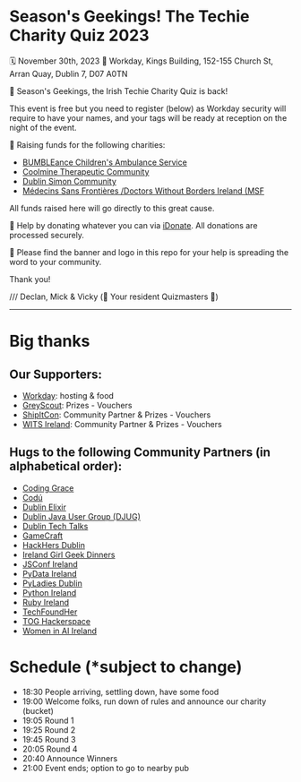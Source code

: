 # Season's Geekings! The Techie Charity Quiz 2023

🗓️ November 30th, 2023
📍 Workday, Kings Building, 152-155 Church St, Arran Quay, Dublin 7, D07 A0TN

🙌 Season's Geekings, the Irish Techie Charity Quiz is back! 

This event is free but you need to register (below) as Workday security will require to have your names, and your tags will be ready at reception on the night of the event.

💖 Raising funds for the following charities:  

* [BUMBLEance Children's Ambulance Service](https://www.bumbleance.com/)
* [Coolmine Therapeutic Community](https://www.coolmine.ie/)
* [Dublin Simon Community](https://www.dubsimon.ie/)
* [Médecins Sans Frontières /Doctors Without Borders Ireland (MSF](https://www.msf.ie/)
  
All funds raised here will go directly to this great cause.

🙏 Help by donating whatever you can via [iDonate](https://www.idonate.ie/fundraiser/IrishGeeks). All donations are processed securely.

🌈 Please find the banner and logo in this repo for your help is spreading the word to your community. 

Thank you!

/// Declan, Mick & Vicky (🎤 Your resident Quizmasters 🎤)

---

# Big thanks

## Our Supporters:

* [Workday](https://www.workday.com/en-us/pages/careers-dublin.html): hosting & food
* [GreyScout](https://greyscout.com/): Prizes - Vouchers
* [ShipItCon](https://shipitcon.com/): Community Partner & Prizes - Vouchers
* [WITS Ireland](https://witsireland.com): Community Partner & Prizes - Vouchers

## Hugs to the following Community Partners (in alphabetical order):

* [Coding Grace](https://codinggrace.com)
* [Codú](https://www.codu.co/)
* [Dublin Elixir](https://www.dublinelixir.org/)
* [Dublin Java User Group (DJUG)](https://www.dubjug.org/)
* [Dublin Tech Talks](https://www.meetup.com/dublin-tech-talks/)
* [GameCraft](https://gamecraft.it)
* [HackHers Dublin](https://www.meetup.com/hackhers-dublin/)
* [Ireland Girl Geek Dinners](https://www.meetup.com/ireland-girl-geek-dinners/)
* [JSConf Ireland](https://www.jsconf.ie/)
* [PyData Ireland](https://www.meetup.com/pydataireland/)
* [PyLadies Dublin](https://dublin.pyladies.com)
* [Python Ireland](https://python.ie)
* [Ruby Ireland](http://www.rubyireland.com/)
* [TechFoundHer](https://techfoundher.com/)
* [TOG Hackerspace](https://www.tog.ie)
* [Women in AI Ireland](https://www.linkedin.com/company/women-in-ai-ireland/)


# Schedule (\*subject to change)

* 18:30 People arriving, settling down, have some food
* 19:00 Welcome folks, run down of rules and announce our charity (bucket)
* 19:05 Round 1
* 19:25 Round 2
* 19:45 Round 3
* 20:05 Round 4
* 20:40 Announce Winners
* 21:00 Event ends; option to go to nearby pub
